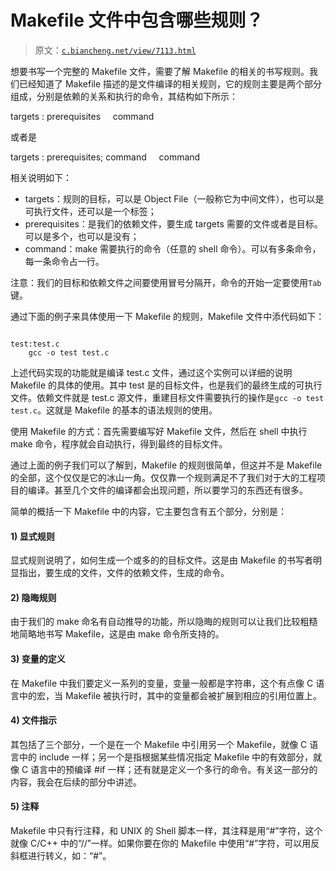# Makefile 文件中包含哪些规则？

> 原文：[`c.biancheng.net/view/7113.html`](http://c.biancheng.net/view/7113.html)

想要书写一个完整的 Makefile 文件，需要了解 Makefile 的相关的书写规则。我们已经知道了 Makefile 描述的是文件编译的相关规则，它的规则主要是两个部分组成，分别是依赖的关系和执行的命令，其结构如下所示：

targets : prerequisites
    command

或者是

targets : prerequisites; command
    command

相关说明如下：

*   targets：规则的目标，可以是 Object File（一般称它为中间文件），也可以是可执行文件，还可以是一个标签；
*   prerequisites：是我们的依赖文件，要生成 targets 需要的文件或者是目标。可以是多个，也可以是没有；
*   command：make 需要执行的命令（任意的 shell 命令）。可以有多条命令，每一条命令占一行。

注意：我们的目标和依赖文件之间要使用冒号分隔开，命令的开始一定要使用`Tab`键。

通过下面的例子来具体使用一下 Makefile 的规则，Makefile 文件中添代码如下：

```

test:test.c
    gcc -o test test.c
```

上述代码实现的功能就是编译 test.c 文件，通过这个实例可以详细的说明 Makefile 的具体的使用。其中 test 是的目标文件，也是我们的最终生成的可执行文件。依赖文件就是 test.c 源文件，重建目标文件需要执行的操作是`gcc -o test test.c`。这就是 Makefile 的基本的语法规则的使用。

使用 Makefile 的方式：首先需要编写好 Makefile 文件，然后在 shell 中执行 make 命令，程序就会自动执行，得到最终的目标文件。

通过上面的例子我们可以了解到，Makefile 的规则很简单，但这并不是 Makefile 的全部，这个仅仅是它的冰山一角。仅仅靠一个规则满足不了我们对于大的工程项目的编译。甚至几个文件的编译都会出现问题，所以要学习的东西还有很多。

简单的概括一下 Makefile 中的内容，它主要包含有五个部分，分别是：

#### 1) 显式规则

显式规则说明了，如何生成一个或多的的目标文件。这是由 Makefile 的书写者明显指出，要生成的文件，文件的依赖文件，生成的命令。

#### 2) 隐晦规则

由于我们的 make 命名有自动推导的功能，所以隐晦的规则可以让我们比较粗糙地简略地书写 Makefile，这是由 make 命令所支持的。

#### 3) 变量的定义

在 Makefile 中我们要定义一系列的变量，变量一般都是字符串，这个有点像 C 语言中的宏，当 Makefile 被执行时，其中的变量都会被扩展到相应的引用位置上。

#### 4) 文件指示

其包括了三个部分，一个是在一个 Makefile 中引用另一个 Makefile，就像 C 语言中的 include 一样；另一个是指根据某些情况指定 Makefile 中的有效部分，就像 C 语言中的预编译 #if 一样；还有就是定义一个多行的命令。有关这一部分的内容，我会在后续的部分中讲述。

#### 5) 注释

Makefile 中只有行注释，和 UNIX 的 Shell 脚本一样，其注释是用“#”字符，这个就像 C/C++ 中的“//”一样。如果你要在你的 Makefile 中使用“#”字符，可以用反斜框进行转义，如：“\#”。